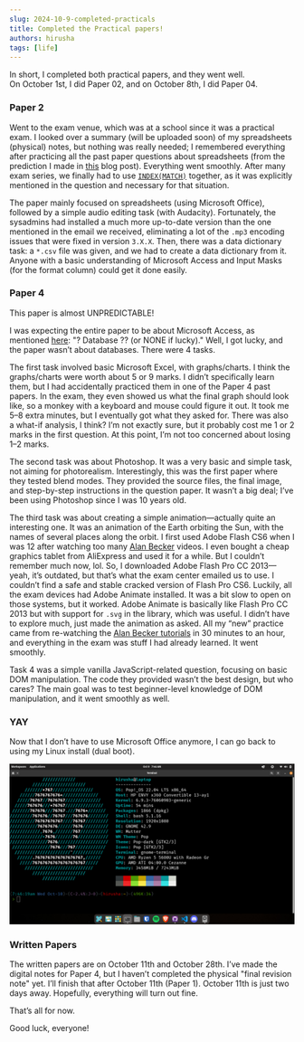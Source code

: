 ```yaml
---
slug: 2024-10-9-completed-practicals
title: Completed the Practical papers!
authors: hirusha
tags: [life]
---
```



In short, I completed both practical papers, and they went well.  
On October 1st, I did Paper 02, and on October 8th, I did Paper 04.


### Paper 2

Went to the exam venue, which was at a school since it was a practical exam. I looked over a summary (will be uploaded soon) of my spreadsheets (physical) notes, but nothing was really needed; I remembered everything after practicing all the past paper questions about spreadsheets (from the prediction I made in [this](./2024-09-20-practical-analysis.md) blog post). Everything went smoothly. After many exam series, we finally had to use [`INDEX(MATCH)`](/docs/revision-notes/p2/spreadsheets/functions.md#indexmatch-combined-usage) together, as it was explicitly mentioned in the question and necessary for that situation.

The paper mainly focused on spreadsheets (using Microsoft Office), followed by a simple audio editing task (with Audacity). Fortunately, the sysadmins had installed a much more up-to-date version than the one mentioned in the email we received, eliminating a lot of the `.mp3` encoding issues that were fixed in version `3.X.X`. Then, there was a data dictionary task: a `*.csv` file was given, and we had to create a data dictionary from it. Anyone with a basic understanding of Microsoft Access and Input Masks (for the format column) could get it done easily.


### Paper 4

This paper is almost UNPREDICTABLE!

I was expecting the entire paper to be about Microsoft Access, as mentioned [here](./2024-09-20-practical-analysis.md#paper-4): "? Database ?? (or NONE if lucky)." Well, I got lucky, and the paper wasn’t about databases. There were 4 tasks.

The first task involved basic Microsoft Excel, with graphs/charts. I think the graphs/charts were worth about 5 or 9 marks. I didn’t specifically learn them, but I had accidentally practiced them in one of the Paper 4 past papers. In the exam, they even showed us what the final graph should look like, so a monkey with a keyboard and mouse could figure it out. It took me 5–8 extra minutes, but I eventually got what they asked for. There was also a what-if analysis, I think? I’m not exactly sure, but it probably cost me 1 or 2 marks in the first question. At this point, I’m not too concerned about losing 1–2 marks.

The second task was about Photoshop. It was a very basic and simple task, not aiming for photorealism. Interestingly, this was the first paper where they tested blend modes. They provided the source files, the final image, and step-by-step instructions in the question paper. It wasn’t a big deal; I’ve been using Photoshop since I was 10 years old.

The third task was about creating a simple animation—actually quite an interesting one. It was an animation of the Earth orbiting the Sun, with the names of several places along the orbit. I first used Adobe Flash CS6 when I was 12 after watching too many [Alan Becker](https://www.youtube.com/@alanbecker/videos) videos. I even bought a cheap graphics tablet from AliExpress and used it for a while. But I couldn’t remember much now, lol. So, I downloaded Adobe Flash Pro CC 2013—yeah, it’s outdated, but that’s what the exam center emailed us to use. I couldn’t find a safe and stable cracked version of Flash Pro CS6. Luckily, all the exam devices had Adobe Animate installed. It was a bit slow to open on those systems, but it worked. Adobe Animate is basically like Flash Pro CC 2013 but with support for `.svg` in the library, which was useful. I didn’t have to explore much, just made the animation as asked. All my “new” practice came from re-watching the [Alan Becker tutorials](https://www.youtube.com/watch?v=kHOQkooK0qY&list=PL-bOh8btec4D7n9gOqkIdmnPgOXKrqkfy) in 30 minutes to an hour, and everything in the exam was stuff I had already learned. It went smoothly.

Task 4 was a simple vanilla JavaScript-related question, focusing on basic DOM manipulation. The code they provided wasn’t the best design, but who cares? The main goal was to test beginner-level knowledge of DOM manipulation, and it went smoothly as well.


### YAY

Now that I don’t have to use Microsoft Office anymore, I can go back to using my Linux install (dual boot).

![alt text](image.png)


### Written Papers

The written papers are on October 11th and October 28th. I’ve made the digital notes for Paper 4, but I haven’t completed the physical "final revision note" yet. I’ll finish that after October 11th (Paper 1). October 11th is just two days away. Hopefully, everything will turn out fine.

That’s all for now.

Good luck, everyone!
